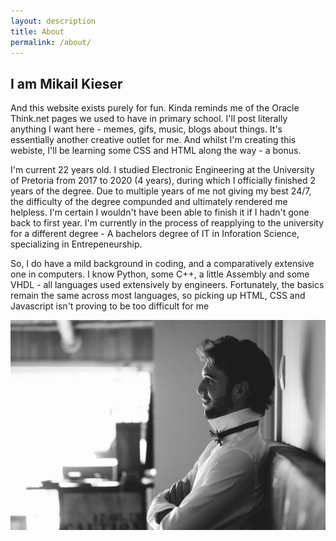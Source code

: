 ```yaml
---
layout: description
title: About
permalink: /about/
---
```


## I am Mikail Kieser

And this website exists purely for fun. Kinda reminds me of the Oracle Think.net pages we used to have in primary school.
I'll post literally anything I want here - memes, gifs, music, blogs about things. It's essentially another creative outlet for me.
And whilst I'm creating this webiste, I'll be learning some CSS and HTML along the way - a bonus.

I'm current 22 years old. I studied Electronic Engineering at the University of Pretoria from 2017 to 2020 (4 years), during which I officially finished 2 years of the degree. Due to multiple years of me not giving my best 24/7, the difficulty of the degree compunded and ultimately rendered me helpless. I'm certain I wouldn't have been able to finish it if I hadn't gone back to first year. I'm currently in the process of reapplying to the university for a different degree - A bachelors degree of IT in Inforation Science, specializing in Entrepeneurship. 

So, I do have a mild background in coding, and a comparatively extensive one in computers. I know Python, some C++, a little Assembly and some VHDL - all languages used extensively by engineers. Fortunately, the basics remain the same across most languages, so picking up HTML, CSS and Javascript isn't proving to be too difficult for me

<img src="/assets/images/i-am-mikail-kieser.jpg"  id="me"/>

